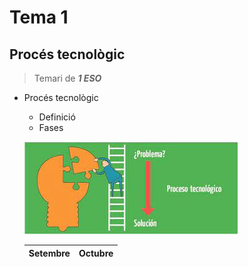 # Tema 1

## Procés tecnològic

> Temari de ***1 ESO*** 

* Procés tecnològic
    + Definició
    + Fases
    
    ![Logo](./img/PT.jpg)

    | Setembre | Octubre |
    | :---    | :---:    |
    
